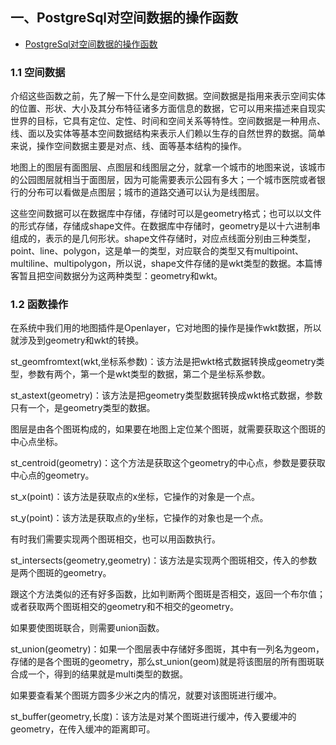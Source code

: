 ## 一、PostgreSql对空间数据的操作函数

- [PostgreSql对空间数据的操作函数](https://blog.csdn.net/fengyao1995/article/details/53730417)

### 1.1 空间数据

介绍这些函数之前，先了解一下什么是空间数据。空间数据是指用来表示空间实体的位置、形状、大小及其分布特征诸多方面信息的数据，它可以用来描述来自现实世界的目标，它具有定位、定性、时间和空间关系等特性。空间数据是一种用点、线、面以及实体等基本空间数据结构来表示人们赖以生存的自然世界的数据。简单来说，操作空间数据主要是对点、线、面等基本结构的操作。

地图上的图层有面图层、点图层和线图层之分，就拿一个城市的地图来说，该城市的公园图层就相当于面图层，因为可能需要表示公园有多大；一个城市医院或者银行的分布可以看做是点图层；城市的道路交通可以认为是线图层。

这些空间数据可以在数据库中存储，存储时可以是geometry格式；也可以以文件的形式存储，存储成shape文件。在数据库中存储时，geometry是以十六进制串组成的，表示的是几何形状。shape文件存储时，对应点线面分别由三种类型，point、line、polygon，这是单一的类型，对应联合的类型又有multipoint、multiline、multipolygon，所以说，shape文件存储的是wkt类型的数据。本篇博客暂且把空间数据分为这两种类型：geometry和wkt。

### 1.2 函数操作

  在系统中我们用的地图插件是Openlayer，它对地图的操作是操作wkt数据，所以就涉及到geometry和wkt的转换。

  st_geomfromtext(wkt,坐标系参数)：该方法是把wkt格式数据转换成geometry类型，参数有两个，第一个是wkt类型的数据，第二个是坐标系参数。

  st_astext(geometry)：该方法是把geometry类型数据转换成wkt格式数据，参数只有一个，是geometry类型的数据。

  图层是由各个图斑构成的，如果要在地图上定位某个图斑，就需要获取这个图斑的中心点坐标。

  st_centroid(geometry)：这个方法是获取这个geometry的中心点，参数是要获取中心点的geometry。

  st_x(point)：该方法是获取点的x坐标，它操作的对象是一个点。

  st_y(point)：该方法是获取点的y坐标，它操作的对象也是一个点。

  有时我们需要实现两个图斑相交，也可以用函数执行。

  st_intersects(geometry,geometry)：该方法是实现两个图斑相交，传入的参数是两个图斑的geometry。

  跟这个方法类似的还有好多函数，比如判断两个图斑是否相交，返回一个布尔值；或者获取两个图斑相交的geometry和不相交的geometry。

  如果要使图斑联合，则需要union函数。

  st_union(geometry)：如果一个图层表中存储好多图斑，其中有一列名为geom，存储的是各个图斑的geometry，那么st_union(geom)就是将该图层的所有图斑联合成一个，得到的结果就是multi类型的数据。

  如果要查看某个图斑方圆多少米之内的情况，就要对该图斑进行缓冲。

  st_buffer(geometry,长度)：该方法是对某个图斑进行缓冲，传入要缓冲的geometry，在传入缓冲的距离即可。
